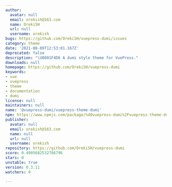 ```yaml
---
author:
  avatar: null
  email: orekish@163.com
  name: OrekiSH
  url: null
  username: orekish
bugs: https://github.com/OrekiSH/vuepress-dumi/issues
category: theme
date: '2021-08-09T12:53:01.167Z'
deprecated: false
description: "\U0001F4D6 A dumi style theme for VuePress."
downloads: null
homepage: https://github.com/OrekiSH/vuepress-dumi
keywords:
- vue
- vuepress
- theme
- documentation
- dumi
license: null
maintainers: null
name: '@vuepress-dumi/vuepress-theme-dumi'
npm: https://www.npmjs.com/package/%40vuepress-dumi%2Fvuepress-theme-dumi
publisher:
  avatar: null
  email: orekish@163.com
  name: null
  url: null
  username: orekish
repository: https://github.com/OrekiSH/vuepress-dumi
score: 0.4905682532786796
stars: 0
unstable: true
version: 0.3.11
watchers: 0

---
```


